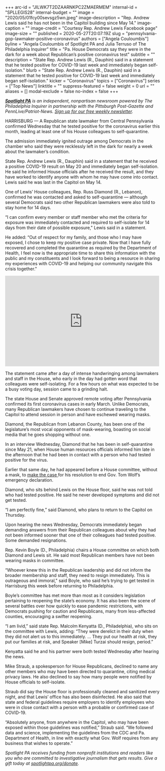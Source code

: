 +++
arc-id = "JILWK7T2DZAARNKPC2ZMAERMEM"
internal-id = "SPLLEGIS28"
internal-budget = ""
image = "2020/05/01fcy00sevsgz5wn.jpeg"
image-description = "Rep. Andrew Lewis said he has not been in the Capitol building since May 14."
image-caption = ""
image-credit = "Courtesy Rep. Andrew Lewis Facebook page"
image-size = ""
published = 2020-05-27T20:07:19Z
slug = "pennsylvania-gop-lawmaker-positive-coronavirus"
authors = ["Angela Couloumbis"]
byline = "Angela Couloumbis of Spotlight PA and Julia Terruso of The Philadelphia Inquirer"
title = "Pa. House Democrats say they were in the dark for a week about Republican’s positive coronavirus test"
subtitle = ""
description = "State Rep. Andrew Lewis (R., Dauphin) said in a statement that he tested positive for COVID-19 last week and immediately began self-isolation."
blurb = "State Rep. Andrew Lewis (R., Dauphin) said in a statement that he tested positive for COVID-19 last week and immediately began self-isolation."
kicker = "Coronavirus"
topics = ["Coronavirus"]
series = ["Top News"]
linktitle = ""
suppress-featured = false
weight = 0
url = ""
aliases = []
modal-exclude = false
no-index = false
+++

<a href="https://www.spotlightpa.org/"><i><b>Spotlight PA</b></i></a><i> is an independent, nonpartisan newsroom powered by The Philadelphia Inquirer in partnership with the Pittsburgh Post-Gazette and PennLive/Patriot-News. </i><a href="https://www.spotlightpa.org/newsletters"><i>Sign up for our free weekly newsletter</i></a><i>.</i>

HARRISBURG — A Republican state lawmaker from Central Pennsylvania confirmed Wednesday that he tested positive for the coronavirus earlier this month, leading at least one of his House colleagues to self-quarantine.

The admission immediately ignited outrage among Democrats in the chamber who said they were recklessly left in the dark for nearly a week about the lawmaker’s condition.

State Rep. Andrew Lewis (R., Dauphin) said in a statement that he received a positive COVID-19 result on May 20 and immediately began self-isolation. He said he informed House officials after he received the result, and they have worked to identify anyone with whom he may have come into contact. Lewis said he was last in the Capitol on May 14.

One of Lewis’ House colleagues, Rep. Russ Diamond (R., Lebanon), confirmed he was contacted and asked to self-quarantine — although several Democrats said two other Republican lawmakers were also told to stay home for 14 days.

“I can confirm every member or staff member who met the criteria for exposure was immediately contacted and required to self-isolate for 14 days from their date of possible exposure," Lewis said in a statement.

He added: “Out of respect for my family, and those who I may have exposed, I chose to keep my positive case private. Now that I have fully recovered and completed the quarantine as required by the Department of Health, I feel now is the appropriate time to share this information with the public and my constituents and I look forward to being a resource in sharing my experiences with COVID-19 and helping our community navigate this crisis together."

<iframe src="https://www.facebook.com/plugins/post.php?href=https%3A%2F%2Fwww.facebook.com%2FRepAndrewLewis%2Fposts%2F3165877086971260&width=500" width="500" height="293" style="border:none;overflow:hidden" scrolling="no" frameborder="0" allowTransparency="true" allow="encrypted-media"></iframe>

The statement came after a day of intense handwringing among lawmakers and staff in the House, who early in the day had gotten word that colleagues were self-isolating. For a few hours on what was expected to be a busy voting day, session came to a grinding halt.

The state House and Senate approved remote voting after Pennsylvania confirmed its first coronavirus cases in early March. Unlike Democrats, many Republican lawmakers have chosen to continue traveling to the Capitol to attend session in person and have eschewed wearing masks.

Diamond, the Republican from Lebanon County, has been one of the legislature’s most vocal opponents of mask-wearing, boasting on social media that he goes shopping without one.

In an interview Wednesday, Diamond that he has been in self-quarantine since May 21, when House human resources officials informed him late in the afternoon that he had been in contact with a person who had tested positive for the virus.

Earlier that same day, he had appeared before a House committee, without a mask, to <a href="https://lancasteronline.com/news/politics/committee-advances-nuclear-option-to-shut-down-wolf-s-emergency-power/article_09f0e996-9b85-11ea-be7e-a3c4a2dad5bb.html" target=_blank>make the case </a>for his resolution to end Gov. Tom Wolf’s emergency declaration.

Diamond, who sits behind Lewis on the House floor, said he was not told who had tested positive. He said he never developed symptoms and did not get tested.

“I am perfectly fine,” said Diamond, who plans to return to the Capitol on Thursday.

Upon hearing the news Wednesday, Democrats immediately began demanding answers from their Republican colleagues about why they had not been informed sooner that one of their colleagues had tested positive. Some demanded resignations.

Rep. Kevin Boyle (D., Philadelphia) chairs a House committee on which both Diamond and Lewis sit. He said most Republican members have not been wearing masks in committee.

<script src="https://www.spotlightpa.org/embed.js" async></script><div data-spl-embed-version="1" data-spl-src="https://www.spotlightpa.org/embeds/newsletter/"></div>


“Whoever knew this in the Republican leadership and did not inform the broader membership and staff, they need to resign immediately. This is outrageous and immoral," said Boyle, who said he’s trying to get tested in Harrisburg this week before returning to Philadelphia.

Boyle’s committee has met more than most as it considers legislation pertaining to reopening the state’s economy. It has also been the scene of several battles over how quickly to ease pandemic restrictions, with Democrats pushing for caution and Republicans, many from less-affected counties, encouraging a swifter reopening.

“I am livid,” said state Rep. Malcolm Kenyatta (D., Philadelphia), who sits on the committee with Lewis, adding: “They were derelict in their duty when they did not alert us to this immediately. ... They put our health at risk, they put our families at risk, and Speaker [Mike] Turzai should resign, period.”

Kenyatta said he and his partner were both tested Wednesday after hearing the news.

Mike Straub, a spokesperson for House Republicans, declined to name any other members who may have been directed to quarantine, citing medical privacy laws. He also declined to say how many people were notified by House officials to self-isolate.

Straub did say the House floor is professionally cleaned and sanitized every night, and that Lewis’ office has also been disinfected. He also said that state and federal guidelines require employers to identify employees who were in close contact with a person with a probable or confirmed case of COVID-19.

“Absolutely anyone, from anywhere in the Capitol, who may have been exposed within those guidelines was notified,” Straub said. “We followed data and science, implementing the guidelines from the CDC and Pa. Department of Health, in line with exactly what Gov. Wolf requires from any business that wishes to operate.”

<i>Spotlight PA receives funding from nonprofit institutions and readers like you who are committed to investigative journalism that gets results. Give a gift today at </i><a href="https://www.spotlightpa.org/donate"><i>spotlightpa.org/donate</i></a><i>.</i>
